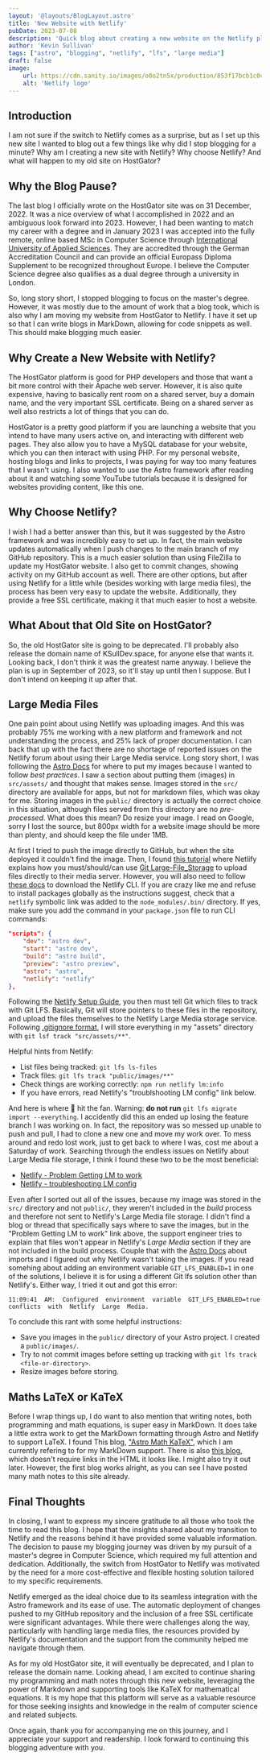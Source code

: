 ```yaml
---
layout: '@layouts/BlogLayout.astro'
title: 'New Website with Netlify'
pubDate: 2023-07-08
description: 'Quick blog about creating a new website on the Netlify platform.'
author: 'Kevin Sullivan'
tags: ["astro", "blogging", "netlify", "lfs", "large media"]
draft: false
image:
    url: https://cdn.sanity.io/images/o0o2tn5x/production/853f17bcb1c0c264dab052006ef61fcf2893987f-1200x675.gif?
    alt: 'Netlify logo'
---
```


## Introduction

I am not sure if the switch to Netlify comes as a surprise, but as I set up this new site I wanted to blog out a few things like why did I stop blogging for a minute? Why am I creating a new site with Netlify? Why choose Netlify? And what will happen to my old site on HostGator?

## Why the Blog Pause?

The last blog I officially wrote on the HostGator site was on 31 December, 2022. It was a nice overview of what I accomplished in 2022 and an ambiguous look forward into 2023. However, I had been wanting to match my career with a degree and in January 2023  I was accepted into the fully remote, online based MSc in Computer Science through [International University of Applied Sciences](https://www.iu.org/). They are accredited through the German Accreditation Council and can provide an official Europass Diploma Supplement to be recognized throughout Europe. I believe the Computer Science degree also qualifies as a dual degree through a university in London. 

So, long story short, I stopped blogging to focus on the master's degree. However, it was mostly due to the amount of work that a blog took, which is also why I am moving my website from HostGator to Netlify. I have it set up so that I can write blogs in MarkDown, allowing for code snippets as well. This should make blogging much easier. 
 
## Why Create a New Website with Netlify?

The HostGator platform is good for PHP developers and those that want a bit more control with their Apache web server. However, it is also quite expensive, having to basically rent room on a shared server, buy a domain name, and the very important SSL certificate. Being on a shared server as well also restricts a lot of things that you can do. 

HostGator is a pretty good platform if you are launching a website that you intend to have many users active on, and interacting with different web pages. They also allow you to have a MySQL database for your website, which you can then interact with using PHP. For my personal website, hosting blogs and links to projects, I was paying for way too many features that I wasn't using. I also wanted to use the Astro framework after reading about it and watching some YouTube tutorials because it is designed for websites providing content, like this one. 

## Why Choose Netlify?

I wish I had a better answer than this, but it was suggested by the Astro framework and was incredibly easy to set up. In fact, the main website updates automatically when I push changes to the main branch of my GitHub repository. This is a much easier solution than using FileZilla to update my HostGator website. I also get to commit changes, showing activity on my GitHub account as well. There are other options, but after using Netlify for a little while (besides working with large media files), the process has been very easy to update the website. Additionally, they provide a free SSL certificate, making it that much easier to host a website. 

## What About that Old Site on HostGator?

So, the old HostGator site is going to be deprecated. I'll probably also release the domain name of KSullDev.space, for anyone else that wants it. Looking back, I don't think it was the greatest name anyway. I believe the plan is up in September of 2023, so it'll stay up until then I suppose. But I don't intend on keeping it up after that. 

## Large Media Files

One pain point about using Netlify was uploading images. And this was probably 75% me working with a new platform and framework and not understanding the process, and 25% lack of proper documentation. I can back that up with the fact there are no shortage of reported issues on the Netlify forum about using their Large Media service. Long story short, I was following the [Astro Docs](https://docs.astro.build/en/guides/images/) for where to put my images because I wanted to follow _best practices_. I saw a section about putting them (images) in `src/assets/` and thought that makes sense. Images stored in the `src/` directory are available for apps, but not for markdown files, which was okay for me. Storing images in the `public/` directory is actually the correct choice in this situation, although files served from this directory are no _pre-processed_. What does this mean? Do resize your image. I read on Google, sorry I lost the source, but 800px width for a website image should be more than plenty, and should keep the file under 1MB.

At first I tried to push the image directly to GitHub, but when the site deployed it couldn't find the image. Then, I found [this tutorial](https://docs.netlify.com/large-media/overview/) where Netlify explains how you must/should/can use [Git Large-File_Storage](https://git-lfs.github.com/) to upload files directly to their media server. However, you will also need to follow [these docs](https://docs.netlify.com/cli/get-started/) to download the Netlify CLI. If you are crazy like me and refuse to install packages globally as the instructions suggest, check that a `netlify` symbolic link was added to the `node_modules/.bin/` directory. If yes, make sure you add the command in your `package.json` file to run CLI commands:

```json
"scripts": {
    "dev": "astro dev",
    "start": "astro dev",
    "build": "astro build",
    "preview": "astro preview",
    "astro": "astro",
    "netlify": "netlify"
},
```

Following the [Netlify Setup Guide](https://docs.netlify.com/large-media/setup/), you then must tell Git which files to track with Git LFS. Basically, Git will store pointers to these files in the repository, and upload the files themselves to the Netlify Large Media storage service. Following [.gitignore format](https://git-scm.com/docs/gitignore#_pattern_format), I will store everything in my "assets" directory with `git lsf track "src/assets/**"`.

Helpful hints from Netlify:
+ List files being tracked: `git lfs ls-files`
+ Track files: `git lfs track "public/images/**"`
+ Check things are working correctly: `npm run netlify lm:info`
+ If you have errors, read Netlify's "troublshooting LM config" link below.

And here is where 💩 hit the fan. Warning: **do not run**  `git lfs migrate import --everything`. I accidently did this an ended up losing the feature branch I was working on. In fact, the repository was so messed up unable to push and pull, I had to clone a new one and move my work over. To mess around and redo lost work, just to get back to where I was, cost me about a Saturday of work. Searching through the endless issues on Netlify about Large Media file storage, I think I found these two to be the most beneficial:
+ [Netlify - Problem Getting LM to work](https://answers.netlify.com/t/problem-getting-netlify-large-media-to-work/18197/6)
+ [Netlify - troubleshooting LM config](https://answers.netlify.com/t/support-guide-troubleshooting-your-netlify-large-media-configuration/188)

Even after I sorted out all of the issues, because my image was stored in the `src/` directory and not `public/`, they weren't included in the _build_ process and therefore not sent to Netlify's Large Media file storage. I didn't find a blog or thread that specifically says where to save the images, but in the "Problem Getting LM to work" link above, the support engineer tries to explain that files won't appear in Netlify's _Large Media_ section if they are not included in the build process. Couple that with the [Astro Docs](https://docs.astro.build/en/guides/imports/) about imports and I figured out why Netlify wasn't taking the images. If you read somehing about adding an environment variable `GIT_LFS_ENABLED=1` in one of the solutions, I believe it is for using a different Git lfs solution other than Netlify's. Either way, I tried it out and got this error:

```shell
11:09:41  AM:  Configured  environment  variable  GIT_LFS_ENABLED=true  conflicts  with  Netlify  Large  Media.
```

To conclude this rant with some helpful instructions:
+ Save you images in the `public/` directory of your Astro project. I created a `public/images/`.
+ Try to not commit images before setting up tracking with `git lfs track <file-or-directory>`.
+ Resize images before storing.

## Maths LaTeX or KaTeX

Before I wrap things up, I do want to also mention that writing notes, both programming and math equations, is super easy in MarkDown. It does take a little extra work to get the MarkDown formatting through Astro and Netlify to support LaTeX. I found This blog, ["Astro Math KaTeX"](https://ileumas.com/writing/2022/03/astro-math-katex/), which I am currently refering to for my MarkDown support. There is also [this blog](https://www.readonlychild.com/blog/math-latex/), which doesn't require links in the HTML it looks like. I might also try it out later. However, the first blog works alright, as you can see I have posted many math notes to this site already.

## Final Thoughts

In closing, I want to express my sincere gratitude to all those who took the time to read this blog. I hope that the insights shared about my transition to Netlify and the reasons behind it have provided some valuable information. The decision to pause my blogging journey was driven by my pursuit of a master's degree in Computer Science, which required my full attention and dedication. Additionally, the switch from HostGator to Netlify was motivated by the need for a more cost-effective and flexible hosting solution tailored to my specific requirements.

Netlify emerged as the ideal choice due to its seamless integration with the Astro framework and its ease of use. The automatic deployment of changes pushed to my GitHub repository and the inclusion of a free SSL certificate were significant advantages. While there were challenges along the way, particularly with handling large media files, the resources provided by Netlify's documentation and the support from the community helped me navigate through them.

As for my old HostGator site, it will eventually be deprecated, and I plan to release the domain name. Looking ahead, I am excited to continue sharing my programming and math notes through this new website, leveraging the power of Markdown and supporting tools like KaTeX for mathematical equations. It is my hope that this platform will serve as a valuable resource for those seeking insights and knowledge in the realm of computer science and related subjects.

Once again, thank you for accompanying me on this journey, and I appreciate your support and readership. I look forward to continuing this blogging adventure with you.
